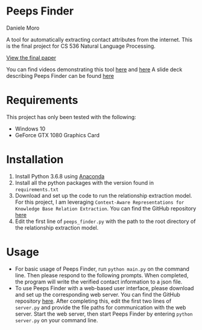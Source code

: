 # Peeps Finder
Daniele Moro

A tool for automatically extracting contact attributes from the internet. 
This is the final project for CS 536 Natural Language Processing.

[View the final paper](https://github.com/danielemoro/PeepsFinder/blob/master/PeepsFinderPaper.pdf)

You can find videos demonstrating this tool [here](https://youtu.be/eyu2XChnFaQ) and [here](https://youtu.be/5gnSc_UnwoQ)
A slide deck describing Peeps Finder can be found [here](https://docs.google.com/presentation/d/1EKwgafM0n_7IBOFMByxOKBiCF50Gv93bEc4kCT9tHOQ/edit?usp=sharing)

# Requirements
This project has only been tested with the following:
- Windows 10 
- GeForce GTX 1080 Graphics Card

# Installation
1. Install Python 3.6.8 using [Anaconda](https://www.anaconda.com/distribution/)
2. Install all the python packages with the version found in `requirements.txt`
3. Download and set up the code to run the relationship extraction model. 
For this project, I am leveraging `Context-Aware Representations for Knowledge Base Relation Extraction`.
You can find the GitHub repository [here](https://github.com/UKPLab/emnlp2017-relation-extraction)
4. Edit the first line of `peeps_finder.py` with the path to the root directory of the relationship extraction model.

# Usage
- For basic usage of Peeps Finder, run `python main.py` on the command line. 
Then please respond to the following prompts. 
When completed, the program will write the verified contact information to a json file.
- To use Peeps Finder with a web-based user interface, please download and set up the corresponding web server. 
You can find the GitHub repository [here](https://github.com/danielemoro/peeps/tree/peeps_finder). 
After completing this, edit the first two lines of `server.py` 
and provide the file paths for communication with the web server. 
Start the web server, then start Peeps Finder by entering `python server.py` on your command line. 
